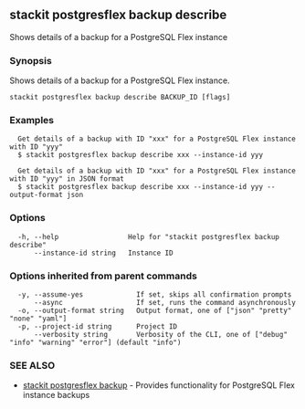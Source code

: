 ## stackit postgresflex backup describe

Shows details of a backup for a PostgreSQL Flex instance

### Synopsis

Shows details of a backup for a PostgreSQL Flex instance.

```
stackit postgresflex backup describe BACKUP_ID [flags]
```

### Examples

```
  Get details of a backup with ID "xxx" for a PostgreSQL Flex instance with ID "yyy"
  $ stackit postgresflex backup describe xxx --instance-id yyy

  Get details of a backup with ID "xxx" for a PostgreSQL Flex instance with ID "yyy" in JSON format
  $ stackit postgresflex backup describe xxx --instance-id yyy --output-format json
```

### Options

```
  -h, --help                 Help for "stackit postgresflex backup describe"
      --instance-id string   Instance ID
```

### Options inherited from parent commands

```
  -y, --assume-yes             If set, skips all confirmation prompts
      --async                  If set, runs the command asynchronously
  -o, --output-format string   Output format, one of ["json" "pretty" "none" "yaml"]
  -p, --project-id string      Project ID
      --verbosity string       Verbosity of the CLI, one of ["debug" "info" "warning" "error"] (default "info")
```

### SEE ALSO

* [stackit postgresflex backup](./stackit_postgresflex_backup.md)	 - Provides functionality for PostgreSQL Flex instance backups

